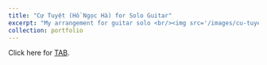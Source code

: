 ```yaml
---
title: "Cự Tuyệt (Hồ Ngọc Hà) for Solo Guitar"
excerpt: "My arrangement for guitar solo <br/><img src='/images/cu-tuyet.png'>"
collection: portfolio
---
```


Click here for [TAB].

[Tab]: https://elsentjhung.github.io/files/cu-tuyet.pdf
